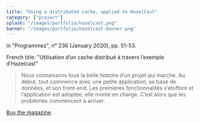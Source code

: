 ```yaml
---
title: "Using a distributed cache, applied to HazelCast"
category: ["project"]
splash: "/images/portfolio/hazelcast.png"
banner: "/images/portfolio/hazelcast-banner.png"
---
```


in "Programmez", n° 236 (January 2020), pp. 51-53.

<span class="flag fr"> French title: "Utilisation d’un cache distribué à travers l’exemple d’Hazelcast"</span>

> Nous connaissons tous la belle histoire d’un projet qui marche.
> Au début, tout commence avec une petite application, sa base de données, et son front-end.
> Les premières fonctionnalités s’étoffent et l’application est adoptée, elle monte en charge.
> C’est alors que les problèmes commencent à arriver.

[Buy the magazine](https://www.programmez.com/magazine/programmez-236-pdf).